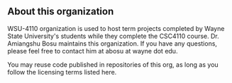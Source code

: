 ## About this organization
WSU-4110 organization is used to host term projects completed by Wayne State University's students while they complete the CSC4110 course. Dr. Amiangshu Bosu maintains this organization. If you have any questions, please feel free to contact him at abosu at wayne dot edu.

You may reuse code published in repositories of this org, as long as you follow the licensing terms listed here.
